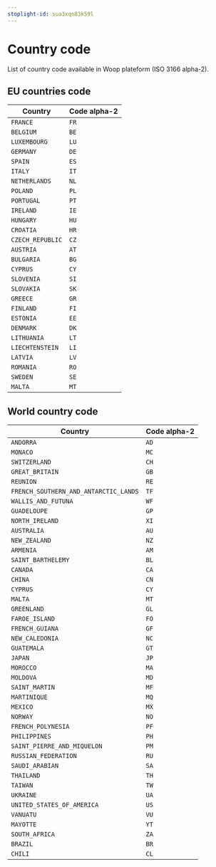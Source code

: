 ```yaml
---
stoplight-id: sua3xqn83k59l
---
```


# Country code

List of country code available in Woop plateform (ISO 3166 alpha-2). 

## EU countries code

Country | Code alpha-2
---------|----------
`FRANCE`|`FR`
`BELGIUM`|`BE`
`LUXEMBOURG`|`LU`
`GERMANY`|`DE`
`SPAIN`|`ES`
`ITALY`|`IT`
`NETHERLANDS`|`NL`
`POLAND`|`PL`
`PORTUGAL`|`PT`
`IRELAND`|`IE`
`HUNGARY`|`HU`
`CROATIA`|`HR`
`CZECH_REPUBLIC`|`CZ`
`AUSTRIA`|`AT`
`BULGARIA`|`BG`
`CYPRUS`|`CY`
`SLOVENIA`|`SI`
`SLOVAKIA`|`SK`
`GREECE`|`GR`
`FINLAND`|`FI`
`ESTONIA`|`EE`
`DENMARK`|`DK`
`LITHUANIA`|`LT`
`LIECHTENSTEIN`|`LI`
`LATVIA`|`LV`
`ROMANIA`|`RO`
`SWEDEN`|`SE`
`MALTA`|`MT`

## World country code

Country | Code alpha-2
---------|----------
`ANDORRA`|`AD`
`MONACO`|`MC`
`SWITZERLAND`|`CH`
`GREAT_BRITAIN`|`GB`
`REUNION`|`RE`
`FRENCH_SOUTHERN_AND_ANTARCTIC_LANDS`|`TF`
`WALLIS_AND_FUTUNA`|`WF`
`GUADELOUPE`|`GP`
`NORTH_IRELAND`|`XI`
`AUSTRALIA`|`AU`
`NEW_ZEALAND`|`NZ`
`ARMENIA`|`AM`
`SAINT_BARTHELEMY`|`BL`
`CANADA`|`CA`
`CHINA`|`CN`
`CYPRUS`|`CY`
`MALTA`|`MT`
`GREENLAND`|`GL`
`FAROE_ISLAND`|`FO`
`FRENCH_GUIANA`|`GF`
`NEW_CALEDONIA`|`NC`
`GUATEMALA`|`GT`
`JAPAN`|`JP`
`MOROCCO`|`MA`
`MOLDOVA`|`MD`
`SAINT_MARTIN`|`MF`
`MARTINIQUE`|`MQ`
`MEXICO`|`MX`
`NORWAY`|`NO`
`FRENCH_POLYNESIA`|`PF`
`PHILIPPINES`|`PH`
`SAINT_PIERRE_AND_MIQUELON`|`PM`
`RUSSIAN_FEDERATION`|`RU`
`SAUDI_ARABIAN`|`SA`
`THAILAND`|`TH`
`TAIWAN`|`TW`
`UKRAINE`|`UA`
`UNITED_STATES_OF_AMERICA`|`US`
`VANUATU`|`VU`
`MAYOTTE`|`YT`
`SOUTH_AFRICA`|`ZA`
`BRAZIL`|`BR`
`CHILI`|`CL`